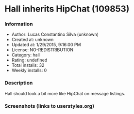 # Hall inherits HipChat (109853)

### Information
- Author: Lucas Constantino Silva (unknown)
- Created at: unknown
- Updated at: 1/29/2015, 9:16:00 PM
- License: NO-REDISTRIBUTION
- Category: hall
- Rating: undefined
- Total installs: 32
- Weekly installs: 0


### Description
Hall should look a bit more like HipChat on message listings.


### Screenshots (links to userstyles.org)



